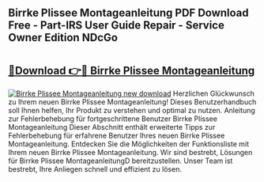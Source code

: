 ## Birrke Plissee Montageanleitung PDF Download Free - Part-IRS User Guide Repair - Service Owner Edition NDcGo

# <h2><a href="http://df7dw46.blite.top/?on=Birrke+Plissee+Montageanleitung">🔗Download 👉🔴 Birrke Plissee Montageanleitung</a></h2>

[![Birrke Plissee Montageanleitung new download](https://i.imgur.com/lujVjoI.png)](http://df7dw46.blite.top/?on=Birrke+Plissee+Montageanleitung)
Herzlichen Glückwunsch zu Ihrem neuen Birrke Plissee Montageanleitung! Dieses Benutzerhandbuch soll Ihnen helfen, Ihr Produkt zu verstehen und optimal zu nutzen. Anleitung zur Fehlerbehebung für fortgeschrittene Benutzer Birrke Plissee Montageanleitung Dieser Abschnitt enthält erweiterte Tipps zur Fehlerbehebung für erfahrene Benutzer Ihres neuen Birrke Plissee Montageanleitung. Entdecken Sie die Möglichkeiten der Funktionsliste mit Ihrem neuen Birrke Plissee Montageanleitung. Wir sind bestrebt, Lösungen für Birrke Plissee MontageanleitungD bereitzustellen. Unser Team ist bestrebt, Ihre Anliegen schnell und effizient zu lösen.
